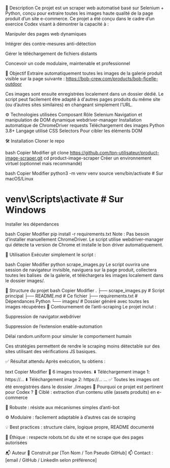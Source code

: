 📌 Description
Ce projet est un scraper web automatisé basé sur Selenium + Python, conçu pour extraire toutes les images haute qualité de la page produit d’un site e-commerce.
Ce projet a été conçu dans le cadre d’un exercice Codex visant à démontrer la capacité à :

Manipuler des pages web dynamiques

Intégrer des contre-mesures anti-détection

Gérer le téléchargement de fichiers distants

Concevoir un code modulaire, maintenable et professionnel

🎯 Objectif
Extraire automatiquement toutes les images de la galerie produit visible sur la page suivante :
https://bob-crew.com/products/bob-ficelle-outdoor

Ces images sont ensuite enregistrées localement dans un dossier dédié. Le script peut facilement être adapté à d'autres pages produits du même site (ou d’autres sites similaires) en changeant simplement l’URL.

⚙️ Technologies utilisées
Composant	Rôle
Selenium	Navigation et manipulation de DOM dynamique
webdriver-manager	Installation automatique de ChromeDriver
requests	Téléchargement des images
Python 3.8+	Langage utilisé
CSS Selectors	Pour cibler les éléments DOM

🛠️ Installation
Cloner le repo

bash
Copier
Modifier
git clone https://github.com/ton-utilisateur/product-image-scraper.git
cd product-image-scraper
Créer un environnement virtuel (optionnel mais recommandé)

bash
Copier
Modifier
python3 -m venv venv
source venv/bin/activate  # Sur macOS/Linux
# venv\Scripts\activate    # Sur Windows
Installer les dépendances

bash
Copier
Modifier
pip install -r requirements.txt
Note : Pas besoin d’installer manuellement ChromeDriver. Le script utilise webdriver-manager qui détecte ta version de Chrome et installe le bon driver automatiquement.

🚀 Utilisation
Exécuter simplement le script :

bash
Copier
Modifier
python scrape_images.py
Le script ouvrira une session de navigateur invisible, naviguera sur la page produit, collectera toutes les balises <img> de la galerie, et téléchargera les images localement dans le dossier images/.

📁 Structure du projet
bash
Copier
Modifier
.
├── scrape_images.py         # Script principal
├── README.md                # Ce fichier
├── requirements.txt         # Dépendances Python
└── images/                  # Dossier généré avec toutes les images récupérées
🔐 Contournement de l’anti-scraping
Le projet inclut :

Suppression de navigator.webdriver

Suppression de l’extension enable-automation

Délai random.uniform pour simuler le comportement humain

Ces stratégies permettent de rendre le scraping moins détectable sur des sites utilisant des vérifications JS basiques.

✅ Résultat attendu
Après exécution, tu obtiens :

text
Copier
Modifier
📸 6 images trouvées.
⬇️ Téléchargement image 1: https://...
⬇️ Téléchargement image 2: https://...
...
✅ Toutes les images ont été enregistrées dans le dossier ./images
📌 Pourquoi ce projet est pertinent pour Codex ?
🎯 Ciblé : extraction d’un contenu utile (assets produits) en e-commerce

🧠 Robuste : résiste aux mécanismes simples d’anti-bot

⚙️ Modulaire : facilement adaptable à d’autres cas de scraping

💡 Best practices : structure claire, logique propre, README documenté

🚫 Éthique : respecte robots.txt du site et ne scrape que des pages autorisées

📬 Auteur
🔧 Construit par [Ton Nom / Ton Pseudo GitHub]
📫 Contact : [email / GitHub / LinkedIn selon préférence]

